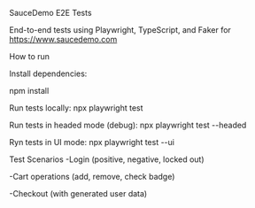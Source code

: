 SauceDemo E2E Tests

End-to-end tests using Playwright, TypeScript, and Faker for https://www.saucedemo.com

How to run

Install dependencies:

npm install

Run tests locally:
npx playwright test

Run tests in headed mode (debug):
npx playwright test --headed

Ryn tests in UI mode:
npx playwright test --ui

Test Scenarios
-Login (positive, negative, locked out)

-Cart operations (add, remove, check badge)

-Checkout (with generated user data)
